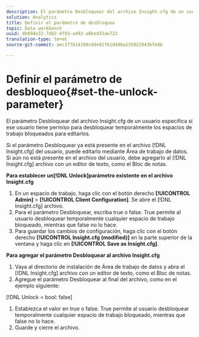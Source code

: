 ```yaml
---
description: El parámetro Desbloquear del archivo Insight.cfg de un usuario especifica si ese usuario tiene permiso para desbloquear temporalmente los espacios de trabajo bloqueados para editarlos.
solution: Analytics
title: Definir el parámetro de desbloqueo
topic: Data workbench
uuid: db094e32-7d82-4f93-a492-a6bed33ae722
translation-type: tm+mt
source-git-commit: aec1f7b14198cdde91f61d490a235022943bfedb

---
```



# Definir el parámetro de desbloqueo{#set-the-unlock-parameter}

El parámetro Desbloquear del archivo Insight.cfg de un usuario especifica si ese usuario tiene permiso para desbloquear temporalmente los espacios de trabajo bloqueados para editarlos.

Si el parámetro Desbloquear ya está presente en el archivo [!DNL Insight.cfg] del usuario, puede editarlo mediante Área de trabajo de datos. Si aún no está presente en el archivo del usuario, debe agregarlo al [!DNL Insight.cfg] archivo con un editor de texto, como el Bloc de notas.

**Para establecer un[!DNL Unlock]parámetro existente en el archivo Insight.cfg**

1. En un espacio de trabajo, haga clic con el botón derecho **[!UICONTROL Admin]** > **[!UICONTROL Client Configuration]**. Se abre el [!DNL Insight.cfg] archivo.
1. Para el parámetro Desbloquear, escriba true o false. True permite al usuario desbloquear temporalmente cualquier espacio de trabajo bloqueado, mientras que false no lo hace.
1. Para guardar los cambios de configuración, haga clic con el botón derecho **[!UICONTROL Insight.cfg (modified)]** en la parte superior de la ventana y haga clic en **[!UICONTROL Save as Insight.cfg]**.

**Para agregar el parámetro Desbloquear al archivo Insight.cfg**

1. Vaya al directorio de instalación de Área de trabajo de datos y abra el [!DNL Insight.cfg] archivo con un editor de texto, como el Bloc de notas.
1. Agregue el parámetro Desbloquear al final del archivo, como en el ejemplo siguiente:

[!DNL Unlock = bool: false]

1. Establezca el valor en true o false. True permite al usuario desbloquear temporalmente cualquier espacio de trabajo bloqueado, mientras que false no lo hace.
1. Guarde y cierre el archivo.

